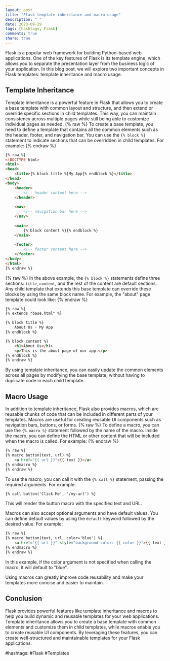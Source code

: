 ```yaml
---
layout: post
title: "Flask template inheritance and macro usage"
description: " "
date: 2023-09-29
tags: [hashtags, Flask]
comments: true
share: true
---
```


Flask is a popular web framework for building Python-based web applications. One of the key features of Flask is its template engine, which allows you to separate the presentation layer from the business logic of your application. In this blog post, we will explore two important concepts in Flask templates: template inheritance and macro usage.

## Template Inheritance

Template inheritance is a powerful feature in Flask that allows you to create a base template with common layout and structure, and then extend or override specific sections in child templates. This way, you can maintain consistency across multiple pages while still being able to customize individual pages as needed.
{% raw %}
To create a base template, you need to define a template that contains all the common elements such as the header, footer, and navigation bar. You can use the `{% block %}` statement to indicate sections that can be overridden in child templates. For example:
{% endraw %}
```html
{% raw %}
<!DOCTYPE html>
<html>
<head>
    <title>{% block title %}My App{% endblock %}</title>
</head>
<body>
    <header>
        <!-- header content here -->
    </header>
    
    <nav>
        <!-- navigation bar here -->
    </nav>
    
    <main>
        {% block content %}{% endblock %}
    </main>
    
    <footer>
        <!-- footer content here -->
    </footer>
</body>
</html>
{% endraw %}
```
{% raw %}
In the above example, the `{% block %}` statements define three sections: `title`, `content`, and the rest of the content are default sections. Any child template that extends this base template can override these blocks by using the same block name. For example, the "about" page template could look like:
{% endraw %}
```html
{% raw %}
{% extends "base.html" %}

{% block title %}
    About Us - My App
{% endblock %}

{% block content %}
    <h1>About Us</h1>
    <p>This is the about page of our app.</p>
{% endblock %}
{% endraw %}
```

By using template inheritance, you can easily update the common elements across all pages by modifying the base template, without having to duplicate code in each child template.

## Macro Usage

In addition to template inheritance, Flask also provides macros, which are reusable chunks of code that can be included in different parts of your templates. Macros are useful for creating reusable UI components such as navigation bars, buttons, or forms.
{% raw %}
To define a macro, you can use the `{% macro %}` statement followed by the name of the macro. Inside the macro, you can define the HTML or other content that will be included when the macro is called. For example:
{% endraw %}
```html
{% raw %}
{% macro button(text, url) %}
    <a href="{{ url }}">{{ text }}</a>
{% endmacro %}
{% endraw %}
```

To use the macro, you can call it with the `{% call %}` statement, passing the required arguments. For example:

```html
{% call button('Click Me', '/my-url') %}
```

This will render the button macro with the specified text and URL.

Macros can also accept optional arguments and have default values. You can define default values by using the `default` keyword followed by the desired value. For example:

```html
{% raw %}
{% macro button(text, url, color='blue') %}
    <a href="{{ url }}" style="background-color: {{ color }}">{{ text }}</a>
{% endmacro %}
{% endraw %}
```

In this example, if the color argument is not specified when calling the macro, it will default to "blue".

Using macros can greatly improve code reusability and make your templates more concise and easier to maintain.

## Conclusion

Flask provides powerful features like template inheritance and macros to help you build dynamic and reusable templates for your web applications. Template inheritance allows you to create a base template with common elements and customize them in child templates, while macros enable you to create reusable UI components. By leveraging these features, you can create well-structured and maintainable templates for your Flask applications.

#hashtags: #Flask #Templates